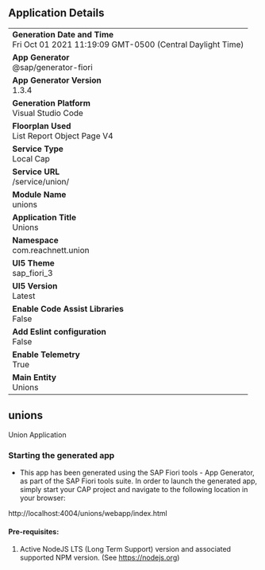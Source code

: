 ## Application Details
|               |
| ------------- |
|**Generation Date and Time**<br>Fri Oct 01 2021 11:19:09 GMT-0500 (Central Daylight Time)|
|**App Generator**<br>@sap/generator-fiori|
|**App Generator Version**<br>1.3.4|
|**Generation Platform**<br>Visual Studio Code|
|**Floorplan Used**<br>List Report Object Page V4|
|**Service Type**<br>Local Cap|
|**Service URL**<br>/service/union/
|**Module Name**<br>unions|
|**Application Title**<br>Unions|
|**Namespace**<br>com.reachnett.union|
|**UI5 Theme**<br>sap_fiori_3|
|**UI5 Version**<br>Latest|
|**Enable Code Assist Libraries**<br>False|
|**Add Eslint configuration**<br>False|
|**Enable Telemetry**<br>True|
|**Main Entity**<br>Unions|

## unions

Union Application

### Starting the generated app

-   This app has been generated using the SAP Fiori tools - App Generator, as part of the SAP Fiori tools suite.  In order to launch the generated app, simply start your CAP project and navigate to the following location in your browser:

http://localhost:4004/unions/webapp/index.html

#### Pre-requisites:

1. Active NodeJS LTS (Long Term Support) version and associated supported NPM version.  (See https://nodejs.org)


